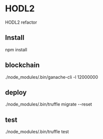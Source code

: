 # HODL2
HODL2 refactor

## Install

npm install

## blockchain

./node_modules/.bin/ganache-cli -l 12000000 

## deploy

./node_modules/.bin/truffle migrate --reset

## test

./node_modules/.bin/truffle test



